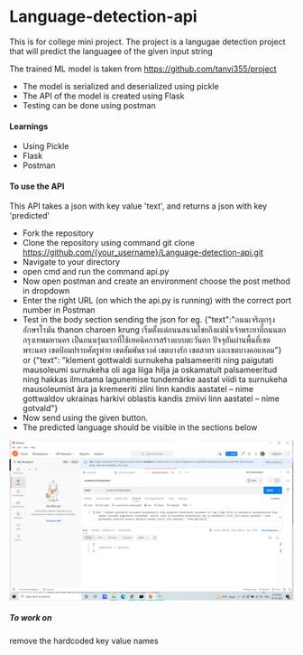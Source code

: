 # Language-detection-api
This is for college mini project.
The project is a langugae detection project that will predict the languagee of the given input string

The trained ML model is taken from https://github.com/tanvi355/project <br>
- The model is serialized and deserialized using pickle
- The API of the model is created using Flask
- Testing can be done using postman

#### Learnings
- Using Pickle
- Flask
- Postman

#### To use the API
This API takes a json with key value 'text', and returns a json with key 'predicted'

- Fork the repository
- Clone the repository using command git clone https://github.com/{your_username}/Language-detection-api.git
- Navigate to your directory
- open cmd and run the command api.py
- Now open postman and create an environment choose the post method in dropdown
- Enter the right URL (on which the api.py is running) with the correct port number in Postman
- Test in the body section sending the json for eg. {"text":"ถนนเจริญกรุง อักษรโรมัน thanon charoen krung เริ่มตั้งแต่ถนนสนามไชยถึงแม่น้ำเจ้าพระยาที่ถนนตก กรุงเทพมหานคร เป็นถนนรุ่นแรกที่ใช้เทคนิคการสร้างแบบตะวันตก ปัจจุบันผ่านพื้นที่เขตพระนคร เขตป้อมปราบศัตรูพ่าย เขตสัมพันธวงศ์ เขตบางรัก เขตสาทร และเขตบางคอแหลม"} <br>
or {"text": "klement gottwaldi surnukeha palsameeriti ning paigutati mausoleumi surnukeha oli aga liiga hilja ja oskamatult palsameeritud ning hakkas ilmutama lagunemise tundemärke  aastal viidi ta surnukeha mausoleumist ära ja kremeeriti zlíni linn kandis aastatel – nime gottwaldov ukrainas harkivi oblastis kandis zmiivi linn aastatel – nime gotvald"}
- Now send using the given button.
- The predicted language should be visible in the sections below

![](image.png)

##### To work on

remove the hardcoded key value names

